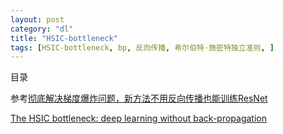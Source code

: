 ```yaml
---
layout: post
category: "dl"
title: "HSIC-bottleneck"
tags: [HSIC-bottleneck, bp, 反向传播, 希尔伯特·施密特独立准则, ]
---
```


目录

<!-- TOC -->


<!-- /TOC -->


参考[彻底解决梯度爆炸问题，新方法不用反向传播也能训练ResNet](https://mp.weixin.qq.com/s/jT6WU-XlcvP-n428oWyHQQ)

[The HSIC bottleneck: deep learning without back-propagation](https://arxiv.org/pdf/1908.01580v1.pdf)
